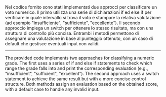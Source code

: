 
Nel codice fornito sono stati implementati due approcci per classificare un voto numerico. Il primo utilizza una serie di dichiarazioni if ed else if per verificare in quale intervallo si trova il voto e stampare la relativa valutazione (ad esempio "insufficiente", "sufficiente", "eccellente"). Il secondo approccio impiega un switch per ottenere lo stesso risultato, ma con una struttura di controllo più concisa. Entrambi i metodi permettono di assegnare una valutazione in base al punteggio ottenuto, con un caso di default che gestisce eventuali input non validi.

---------------------------------------------------------------------------------------------------------------------------------------------------------------------------------------------


The provided code implements two approaches for classifying a numeric grade. The first uses a series of if and else if statements to check which range the grade falls into and print the corresponding evaluation (e.g., "insufficient", "sufficient", "excellent"). The second approach uses a switch statement to achieve the same result but with a more concise control structure. Both methods assign an evaluation based on the obtained score, with a default case to handle any invalid input.
